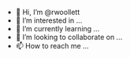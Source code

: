 - 👋 Hi, I’m @rwoollett
- 👀 I’m interested in ...
- 🌱 I’m currently learning ...
- 💞️ I’m looking to collaborate on ...
- 📫 How to reach me ...

<!---
rwoollett/rwoollett is a ✨ special ✨ repository because its `README.md` (this file) appears on your GitHub profile.
You can click the Preview link to take a look at your changes.
--->
